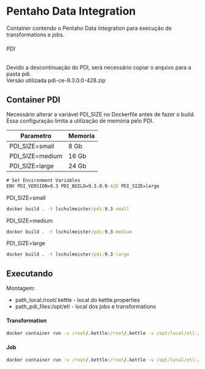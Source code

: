 # Pentaho Data Integration

Container contendo o Pentaho Data Integration para execução de transformations e jobs.

###### PDI

Devido a descontinuação do PDI, será necessário copiar o arquivo para a pasta pdi. \
Versão utilizada pdi-ce-9.3.0.0-428.zip

## Container PDI

Necessário alterar a variável PDI_SIZE no Dockerfile antes de fazer o build. \
Essa configuração limita a utilização de memória pelo PDI.

Parametro   |   Memoria
------------|-----------
PDI_SIZE=small  |   8 Gb
PDI_SIZE=medium  |   16 Gb
PDI_SIZE=large  |   24 Gb

~~~ cmd
# Set Environment Variables
ENV PDI_VERSION=9.3 PDI_BUILD=9.3.0.0-428 PDI_SIZE=large
~~~

PDI_SIZE=small
~~~cmd
docker build . -t lschulmeister/pdi:9.3-small
~~~

PDI_SIZE=medium
~~~cmd
docker build . -t lschulmeister/pdi:9.3-medium
~~~

PDI_SIZE=large
~~~cmd
docker build . -t lschulmeister/pdi:9.3-large
~~~

## Executando

Montagem:
- path_local:/root/.kettle - local do kettle.properties
- path_pdi_files:/opt/etl  - local dos jobs e transformations

#### Transformation
~~~cmd
docker container run -v /root/.kettle:/root/.kettle -v /opt/local/etl:/opt/etl --rm lschulmeister/pdi tr etl /dimensao/exemplo.ktr
~~~

#### Job
~~~cmd
docker container run -v /root/.kettle:/root/.kettle -v /opt/local/etl:/opt/etl --rm lschulmeister/pdi jb etl /job/exemplo.kjb
~~~